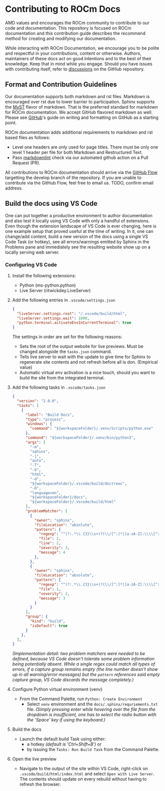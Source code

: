 # Contributing to ROCm Docs

AMD values and encourages the ROCm community to contribute to our code and documentation. This repository is focused on ROCm documentation and this contribution guide describes the recommend method for creating and modifying our documentation.

While interacting with ROCm Documentation, we encourage you to be polite and respectful in your contributions, content or otherwise. Authors, maintainers of these docs act on good intentions and to the best of their knowledge. Keep that in mind while you engage. Should you have issues with contributing itself, refer to [discussions](https://github.com/RadeonOpenCompute/ROCm/discussions) on the GitHub repository.

## Format and Contribution Guidelines

Our documentation supports both markdown and rst files. Markdown is encouraged over rst due to lower barrier to participation. Sphinx supports the [MyST](https://myst-parser.readthedocs.io/en/latest/intro.html) flavor of markdown. That is the preferred standard for markdown for ROCm documentation. We accept GitHub flavored markdown as well. Please see [GitHub](https://docs.github.com/en/get-started/writing-on-github/getting-started-with-writing-and-formatting-on-github)'s guide on writing and formatting on GitHub as a starting point.

ROCm documentation adds additional requirements to markdown and rst based files as follows: 

- Level one headers are only used for page titles. There must be only one level 1 header per file for both Markdown and Restructured Text.
- Pass [markdownlint](https://github.com/markdownlint/markdownlint) check via our automated github action on a Pull Request (PR).

All contributions to ROCm documentation should arrive via the [GitHub Flow](https://docs.github.com/en/get-started/quickstart/github-flow) targetting the develop branch of the repository. If you are unable to contribute via the GitHub Flow, feel free to email us. TODO, confirm email address.

## Build the docs using VS Code

One can put together a productive environment to author documentation and also test it locally using VS Code with only a handful of extensions. Even though the extension landscape of VS Code is ever changing, here is one example setup that proved useful at the time of writing. In it, one can change/add content, build a new version of the docs using a single VS Code Task (or hotkey), see all errors/warnings emitted by Sphinx in the Problems pane and immediately see the resulting website show up on a locally serving web server.

### Configuring VS Code

1. Install the following extensions:

   - Python (ms-python.python)
   - Live Server (ritwickdey.LiveServer)

2. Add the following entries in `.vscode/settings.json`

	```json
	{
	  "liveServer.settings.root": "/.vscode/build/html",
	  "liveServer.settings.wait": 1000,
	  "python.terminal.activateEnvInCurrentTerminal": true
	}
	```

    The settings in order are set for the following reasons:
    - Sets the root of the output website for live previews. Must be changed alongside the `tasks.json` command.
    - Tells live server to wait with the update to give time for Sphinx to regenerate site contents and not refresh before all is don. (Empirical value)
    - Automatic virtual env activation is a nice touch, should you want to build the site from the integrated terminal.

3. Add the following tasks in `.vscode/tasks.json`
	```json
	{
	  "version": "2.0.0",
	  "tasks": [
	    {
	      "label": "Build Docs",
	      "type": "process",
	      "windows": {
	        "command": "${workspaceFolder}/.venv/Scripts/python.exe"
	      },
	      "command": "${workspaceFolder}/.venv/bin/python3",
	      "args": [
	        "-m",
	        "sphinx",
	        "-j",
	        "auto",
	        "-T",
	        "-b",
	        "html",
	        "-d",
	        "${workspaceFolder}/.vscode/build/doctrees",
	        "-D",
	        "language=en",
	        "${workspaceFolder}/docs",
	        "${workspaceFolder}/.vscode/build/html"
	      ],
	      "problemMatcher": [
	        {
	          "owner": "sphinx",
	          "fileLocation": "absolute",
	          "pattern": {
	            "regexp": "^(?:.*\\.{3}\\s+)?(\\/[^:]*|[a-zA-Z]:\\\\[^:]*):(\\d+):\\s+(WARNING|ERROR):\\s+(.*)$",
	            "file": 1,
	            "line": 2,
	            "severity": 3,
	            "message": 4
	          },
	        },
	        {
	          "owner": "sphinx",
	          "fileLocation": "absolute",
	          "pattern": {
	            "regexp": "^(?:.*\\.{3}\\s+)?(\\/[^:]*|[a-zA-Z]:\\\\[^:]*):{1,2}\\s+(WARNING|ERROR):\\s+(.*)$",
	            "file": 1,
	            "severity": 2,
	            "message": 3
	          }
	        }
	      ],
	      "group": {
	        "kind": "build",
	        "isDefault": true
	      }
	    },
	  ],
	}
    ```

    _(Implementation detail: two problem matchers were needed to be defined, because VS Code doesn't tolerate some problem information being potentially absent. While a single regex could match all types of errors, if a capture group remains empty (the line number doesn't show up in all warning/error messages) but the `pattern` references said empty capture group, VS Code discards the message completely.)_

4. Configure Python virtual environment (venv)

    - From the Command Palette, run `Python: Create Environment`
      - Select `venv` environment and the `docs/.sphinx/requriements.txt` file. _(Simply pressing enter while hovering over the file from the dropdown is insufficient, one has to select the radio button with the 'Space' key if using the keyboard.)_

5. Build the docs

    - Launch the default build Task using either:
      - a hotkey _(default is 'Ctrl+Shift+B')_ or
      - by issuing the `Tasks: Run Build Task` from the Command Palette.

6. Open the live preview

    - Navigate to the output of the site within VS Code, right-click on `.vscode/build/html/index.html` and select `Open with Live Server`. The contents should update on every rebuild without having to refresh the browser.